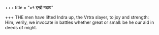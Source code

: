 +++
title = "०१ इन्द्रो मदाय"

+++
THE men have lifted Indra up, the Vrtra slayer, to joy and strength:  
     Him, verily, we invocate in battles whether great or small: be he our aid in deeds of might.